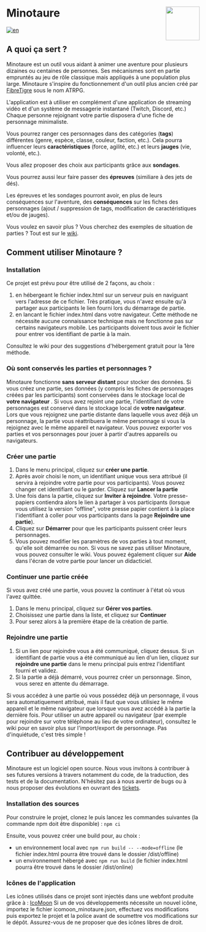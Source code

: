 <h1>
 <img style="float:right" src="https://github.com/uurshin/minotaure/blob/main/src/assets/images/minotaure_logo.svg" width="88">
 <span>Minotaure</span>
</h1>

[![en](https://img.shields.io/badge/lang-en-red.svg)](https://github.com/uurshin/minotaure/blob/main/README-EN.md)
 
## A quoi ça sert ?

Minotaure est un outil vous aidant à animer une aventure pour plusieurs dizaines ou centaines de personnes.
Ses mécanismes sont en partie empruntés au jeu de rôle classique mais appliqués à une population plus large. Minotaure s'inspire du fonctionnement d'un outil plus ancien créé par [FibreTigre](https://www.fibretigre.com/) sous le nom ATRPG.

L'application est à utiliser en complément d'une application de streaming vidéo et d'un système de messagerie instantané (Twitch, Discord, etc.)
Chaque personne rejoignant votre partie disposera d'une fiche de personnage minimaliste.

Vous pourrez ranger ces personnages dans des catégories (**tags**) différentes (genre, espèce, classe, couleur, faction, etc.). Cela pourra influencer leurs **caractéristiques** (force, agilité, etc.) et leurs **jauges** (vie, volonté, etc.).

Vous allez proposer des choix aux participants grâce aux **sondages**.

Vous pourrez aussi leur faire passer des **épreuves** (similiare à des jets de dés).

Les épreuves et les sondages pourront avoir, en plus de leurs conséquences sur l'aventure, des **conséquences** sur les fiches des personnages (ajout / suppression de tags, modification de caractéristiques et/ou de jauges).

Vous voulez en savoir plus ? Vous cherchez des exemples de situation de parties ? Tout est sur le [wiki](https://github.com/uurshin/minotaure/wiki).

## Comment utiliser Minotaure ?

### Installation

Ce projet est prévu pour être utilisé de 2 façons, au choix :

1. en hébergeant le fichier index.html sur un serveur puis en naviguant vers l'adresse de ce fichier. Très pratique, vous n'avez ensuite qu'à partager aux participants le lien fourni lors du démarrage de partie.
2. en lancant le fichier index.html dans votre navigateur. Cette méthode ne nécessite aucune connaissance technique mais ne fonctionne pas sur certains navigateurs mobile. Les participants doivent tous avoir le fichier pour entrer vos identifiant de partie à la main.
   
Consultez le wiki pour des suggestions d'hébergement gratuit pour la 1ère méthode.

### Où sont conservés les parties et personnages ?
Minotaure fonctionne **sans serveur distant** pour stocker des données. 
Si vous créez une partie, ses données (y compris les fiches de personnages créées par les participants) sont conservées dans le stockage local de **votre navigateur** . 
Si vous avez rejoint une partie, l'identifiant de votre personnages est conservé dans le stockage local de **votre navigateur**.  
Lors que vous rejoignez une partie distante dans laquelle vous avez déjà un personnage, la partie vous réattribuera le même personnage si vous la rejoignez avec le même appareil et navigateur.
Vous pouvez exporter vos parties et vos personnages pour jouer à partir d'autres appareils ou navigateurs.

### Créer une partie

1. Dans le menu principal, cliquez sur **créer une partie**.
2. Après avoir choisi le nom, un identifiant unique vous sera attribué (il servira à rejoindre votre partie pour vos participants). Vous pouvez changer cet identifiant ou le garder. Cliquez sur **Lancer la partie**
3. Une fois dans la partie, cliquez sur **Inviter à rejoindre**. Votre presse-papiers contiendra alors le lien à partager à vos participants (lorsque vous utilisez la version "offline", votre presse papier contient à la place l'identifiant à coller pour vos participants dans la page **Rejoindre une partie**).
4. Cliquez sur **Démarrer** pour que les participants puissent créer leurs personnages.
5. Vous pouvez modifier les paramètres de vos parties à tout moment, qu'elle soit démarrée ou non. Si vous ne savez pas utiliser Minotaure, vous pouvez consulter le wiki. Vous pouvez également cliquer sur **Aide** dans l'écran de votre partie pour lancer un didacticiel.
  
### Continuer une partie créée
Si vous avez créé une partie, vous pouvez la continuer à l'état où vous l'avez quittée. 
1. Dans le menu principal, cliquez sur **Gérer vos parties**.
2. Choisissez une partie dans la liste, et cliquez sur **Continuer**
3. Pour serez alors à la première étape de la création de partie.

### Rejoindre une partie
1. Si un lien pour rejoindre vous a été communiqué, cliquez dessus. Si un identifiant de partie vous a été communiqué au lien d'un lien, cliquez sur **rejoindre une partie** dans le menu principal puis entrez l'identifiant fourni et validez.
2. Si la partie a déjà démarré, vous pourrez créer un personnage. Sinon, vous serez en attente du démarrage.

Si vous accédez à une partie où vous possédez déjà un personnage, il vous sera automatiquement attribué, mais il faut que vous utilisiez le même appareil et le même navigateur que lorsque vous avez accédé à la partie la dernière fois. Pour utiliser un autre appareil ou navigateur (par exemple pour rejoindre sur votre téléphone au lieu de votre ordinateur), consultez le wiki pour en savoir plus sur l'import/export de personnage. Pas d'inquiétude, c'est très simple !
   
## Contribuer au développement

Minotaure est un logiciel open source. Nous vous invitons à contribuer à ses futures versions à travers notamment du code, de la traduction, des tests et de la documentation.
N'hésitez pas à nous avertir de bugs ou à nous proposer des évolutions en ouvrant des [tickets](https://github.com/uurshin/minotaure/issues).

### Installation des sources
Pour construire le projet, clonez le puis lancez les commandes suivantes (la commande npm doit être disponible) :
 `npm ci`

Ensuite, vous pouvez créer une build pour, au choix :
- un environnement local avec `npm run build -- --mode=offline` (le fichier index.html pourra être trouvé dans le dossier /dist/offline)
- un environnement hébergé avec `npm run build` (le fichier index.html pourra être trouvé dans le dossier /dist/online)

### Icônes de l'application
Les icônes utilisés dans ce projet sont injectés dans une webfont produite grâce à : [IcoMoon](https://icomoon.io/#faq)
Si un de vos développements nécessite un nouvel icône, importez le fichier icomoon_minotaure.json, effectuez vos modifications puis exportez le projet et la police avant de soumettre vos modifications sur le dépôt. Assurez-vous de ne proposer que des icônes libres de droit.
